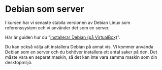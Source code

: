 ---
...
Debian som server
==================================

I kursen har vi senaste stabila versionen av Debian Linux som referenssystem och vi använder det som en server.

Här är guiden hur du "[installerar Debian (på VirtualBox)](guide/virtualbox/installera-os)".

Du kan också välja att installera Debian på annat vis. Vi kommer använda Debian som en server och du behöver installera ett antal saker på den. Det måste vara en separat maskin, så det kan inte vara samma maskin som din desktopmiljö.

<!-- Alternativa sätt att köra kursen på är bland annat.

* Debian Linux på egen hårdvara.
* Debian Linux på en virtuell server.
* Rasbian på Raspberry Pi.
* Annan dialekt av Linux.
* Annan dialekt av Unix, likt FreeBSD med mera.

Om du väljer ett alternativt sätt så är det inte säkert att vi kan supporta dig. Det kan kräva att du själv löser vissa problem. Men det går säkert bra. Det är dialektala skillnader. Men om du är en erfaren Linux/Unix-användare så kommer du säkert att lösa det. -->
